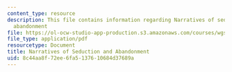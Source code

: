 ```yaml
---
content_type: resource
description: This file contains information regarding Narratives of seduction and
  abandonment
file: https://ol-ocw-studio-app-production.s3.amazonaws.com/courses/wgs-640-studies-in-womens-life-narratives-interrogating-marriage-case-studies-in-american-law-and-culture-fall-2007/8c44aa8f72ee6fa5137610684d37689a_MITWGS_640F07_4_2.pdf
file_type: application/pdf
resourcetype: Document
title: Narratives of Seduction and Abandonment
uid: 8c44aa8f-72ee-6fa5-1376-10684d37689a
---
```

